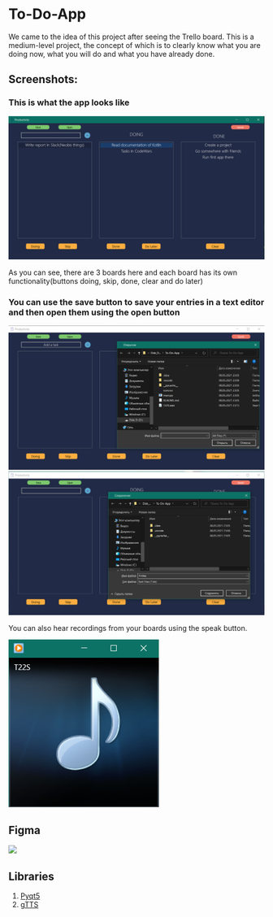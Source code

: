 # To-Do-App

We came to the idea of this project after seeing the Trello board. This is a medium-level project, the concept of which is to clearly know what you are doing now, what you will do and what you have already done.

## Screenshots:

### This is what the app looks like

![](https://github.com/BolotZhusupekov07/To-Do-App/blob/master/Screens/Screenshot_2.png)

As you can see, there are 3 boards here and each board has its own functionality(buttons doing, skip, done, clear and do later)

### You can use the save button to save your entries in a text editor and then open them using the open button

![](https://github.com/BolotZhusupekov07/To-Do-App/blob/master/Screens/Screenshot_1.png) ![](https://github.com/BolotZhusupekov07/To-Do-App/blob/master/Screens/Screenshot_4.png)

You can also hear recordings from your boards using the speak button.

![](https://github.com/BolotZhusupekov07/To-Do-App/blob/master/Screens/Screenshot_5.png)

## Figma
![](https://www.figma.com/file/SacIuNxtxm69wrNsD17YUM/PL-PROJECT?node-id=0%3A1)


## Libraries
1. [Pyqt5](https://pypi.org/project/PyQt5/)
2. [gTTS](https://pypi.org/project/gTTS/)
